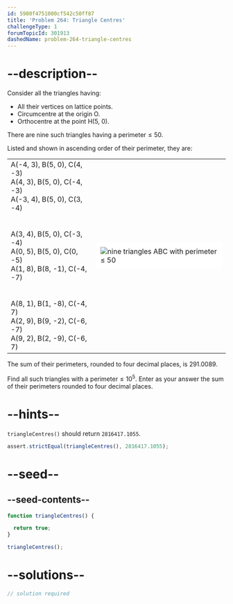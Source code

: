 ```yaml
---
id: 5900f4751000cf542c50ff87
title: 'Problem 264: Triangle Centres'
challengeType: 1
forumTopicId: 301913
dashedName: problem-264-triangle-centres
---
```


# --description--

Consider all the triangles having:

- All their vertices on lattice points.
- Circumcentre at the origin O.
- Orthocentre at the point H(5, 0).

There are nine such triangles having a $\text{perimeter} ≤ 50$.

Listed and shown in ascending order of their perimeter, they are:

<table>
  <tbody>
    <tr>
      <td>
A(-4, 3), B(5, 0), C(4, -3)<br>
A(4, 3), B(5, 0), C(-4, -3)<br>
A(-3, 4), B(5, 0), C(3, -4)<br>
<br><br>
A(3, 4), B(5, 0), C(-3, -4)<br>
A(0, 5), B(5, 0), C(0, -5)<br>
A(1, 8), B(8, -1), C(-4, -7)<br>
<br><br>
A(8, 1), B(1, -8), C(-4, 7)<br>
A(2, 9), B(9, -2), C(-6, -7)<br>
A(9, 2), B(2, -9), C(-6, 7)<br>
      </td>
      <td><img alt="nine triangles ABC with perimeter ≤ 50" src="https://cdn.freecodecamp.org/curriculum/project-euler/triangle-centres.gif" style="background-color: white; padding: 10px; display: block; margin-right: auto; margin-left: auto;"></td>
    </tr>
  </tbody>
</table>

The sum of their perimeters, rounded to four decimal places, is 291.0089.

Find all such triangles with a $\text{perimeter} ≤ {10}^5$. Enter as your answer the sum of their perimeters rounded to four decimal places.

# --hints--

`triangleCentres()` should return `2816417.1055`.

```js
assert.strictEqual(triangleCentres(), 2816417.1055);
```

# --seed--

## --seed-contents--

```js
function triangleCentres() {

  return true;
}

triangleCentres();
```

# --solutions--

```js
// solution required
```

